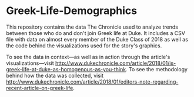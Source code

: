 # Greek-Life-Demographics
This repository contains the data The Chronicle used to analyze trends between those who do and don't join Greek life at Duke. It includes a CSV file with data on almost every member of the Duke Class of 2018 as well as the code behind the visualizations used for the story's graphics.

To see the data in context—as well as in action through the article's visualizations—visit http://www.dukechronicle.com/article/2018/01/is-greek-life-at-duke-as-homogenous-as-you-think. To see the methodology behind how the data was collected, visit http://www.dukechronicle.com/article/2018/01/editors-note-regarding-recent-article-on-greek-life.

